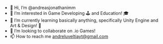 - 👋 Hi, I’m @andreasjonathanimm
- 👀 I’m interested in Game Developing 🕹 and Education! 🎓
- 🌱 I’m currently learning basically anything, specifically Unity Engine and Art & Design! 🎨
- 💞️ I’m looking to collaborate on .io Games!
- 📫 How to reach me andreluveltiayt@gmail.com

<!---
andreasjonathanimm/andreasjonathanimm is a ✨ special ✨ repository because its `README.md` (this file) appears on your GitHub profile.
You can click the Preview link to take a look at your changes.
--->
